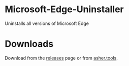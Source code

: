 # Microsoft-Edge-Uninstaller
Uninstalls all versions of Microsoft Edge

# Downloads

Download from the [releases](https://github.com/asheroto/Microsoft-Edge-Uninstaller/releases) page or from [asher.tools](https://asher.tools).
